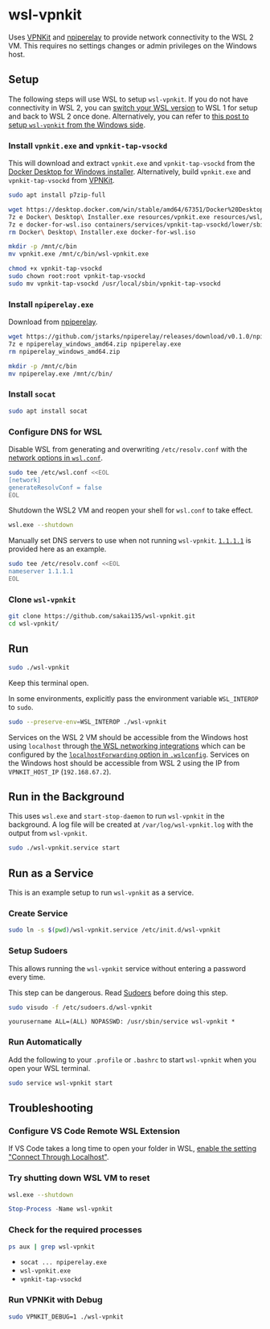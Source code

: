 # wsl-vpnkit

Uses [VPNKit](https://github.com/moby/vpnkit) and [npiperelay](https://github.com/jstarks/npiperelay) to provide network connectivity to the WSL 2 VM. This requires no settings changes or admin privileges on the Windows host.

## Setup

The following steps will use WSL to setup `wsl-vpnkit`. If you do not have connectivity in WSL 2, you can [switch your WSL version](https://docs.microsoft.com/en-us/windows/wsl/install-win10#set-your-distribution-version-to-wsl-1-or-wsl-2) to WSL 1 for setup and back to WSL 2 once done. Alternatively, you can refer to [this post to setup `wsl-vpnkit` from the Windows side](https://github.com/sakai135/wsl-vpnkit/issues/11#issuecomment-777806102).

### Install `vpnkit.exe` and `vpnkit-tap-vsockd`

This will download and extract `vpnkit.exe` and `vpnkit-tap-vsockd` from the [Docker Desktop for Windows installer](https://docs.docker.com/docker-for-windows/install/). Alternatively, build `vpnkit.exe` and `vpnkit-tap-vsockd` from [VPNKit](https://github.com/moby/vpnkit).

```sh
sudo apt install p7zip-full
```

```sh
wget https://desktop.docker.com/win/stable/amd64/67351/Docker%20Desktop%20Installer.exe
7z e Docker\ Desktop\ Installer.exe resources/vpnkit.exe resources/wsl/docker-for-wsl.iso
7z e docker-for-wsl.iso containers/services/vpnkit-tap-vsockd/lower/sbin/vpnkit-tap-vsockd
rm Docker\ Desktop\ Installer.exe docker-for-wsl.iso

mkdir -p /mnt/c/bin
mv vpnkit.exe /mnt/c/bin/wsl-vpnkit.exe

chmod +x vpnkit-tap-vsockd
sudo chown root:root vpnkit-tap-vsockd
sudo mv vpnkit-tap-vsockd /usr/local/sbin/vpnkit-tap-vsockd
```

### Install `npiperelay.exe`

Download from [npiperelay](https://github.com/jstarks/npiperelay).

```sh
wget https://github.com/jstarks/npiperelay/releases/download/v0.1.0/npiperelay_windows_amd64.zip
7z e npiperelay_windows_amd64.zip npiperelay.exe
rm npiperelay_windows_amd64.zip

mkdir -p /mnt/c/bin
mv npiperelay.exe /mnt/c/bin/
```

### Install `socat`

```sh
sudo apt install socat
```

### Configure DNS for WSL

Disable WSL from generating and overwriting `/etc/resolv.conf` with the [network options in `wsl.conf`](https://docs.microsoft.com/en-us/windows/wsl/wsl-config#network).

```sh
sudo tee /etc/wsl.conf <<EOL
[network]
generateResolvConf = false
EOL
```

Shutdown the WSL2 VM and reopen your shell for `wsl.conf` to take effect.

```sh
wsl.exe --shutdown
```

Manually set DNS servers to use when not running `wsl-vpnkit`. [`1.1.1.1`](https://1.1.1.1/dns/) is provided here as an example.

```sh
sudo tee /etc/resolv.conf <<EOL
nameserver 1.1.1.1
EOL
```

### Clone `wsl-vpnkit`

```sh
git clone https://github.com/sakai135/wsl-vpnkit.git
cd wsl-vpnkit/
```

## Run

```sh
sudo ./wsl-vpnkit
```

Keep this terminal open.

In some environments, explicitly pass the environment variable `WSL_INTEROP` to `sudo`.

```sh
sudo --preserve-env=WSL_INTEROP ./wsl-vpnkit
```

Services on the WSL 2 VM should be accessible from the Windows host using `localhost` through [the WSL networking integrations](https://devblogs.microsoft.com/commandline/whats-new-for-wsl-in-insiders-preview-build-18945/#use-localhost-to-connect-to-your-linux-applications-from-windows) which can be configured by the [`localhostForwarding` option in `.wslconfig`](https://docs.microsoft.com/en-us/windows/wsl/wsl-config#wsl-2-settings). Services on the Windows host should be accessible from WSL 2 using the IP from `VPNKIT_HOST_IP` (`192.168.67.2`).

## Run in the Background

This uses `wsl.exe` and `start-stop-daemon` to run `wsl-vpnkit` in the background. A log file will be created at `/var/log/wsl-vpnkit.log` with the output from `wsl-vpnkit`.

```sh
sudo ./wsl-vpnkit.service start
```

## Run as a Service

This is an example setup to run `wsl-vpnkit` as a service.

### Create Service

```sh
sudo ln -s $(pwd)/wsl-vpnkit.service /etc/init.d/wsl-vpnkit
```

### Setup Sudoers

This allows running the `wsl-vpnkit` service without entering a password every time.

This step can be dangerous. Read [Sudoers](https://help.ubuntu.com/community/Sudoers) before doing this step.

```sh
sudo visudo -f /etc/sudoers.d/wsl-vpnkit
```

```
yourusername ALL=(ALL) NOPASSWD: /usr/sbin/service wsl-vpnkit *
```

### Run Automatically

Add the following to your `.profile` or `.bashrc` to start `wsl-vpnkit` when you open your WSL terminal.

```sh
sudo service wsl-vpnkit start
```

## Troubleshooting

### Configure VS Code Remote WSL Extension

If VS Code takes a long time to open your folder in WSL, [enable the setting "Connect Through Localhost"](https://github.com/microsoft/vscode-docs/blob/main/remote-release-notes/v1_54.md#fix-for-wsl-2-connection-issues-when-behind-a-proxy).

### Try shutting down WSL VM to reset

```sh
wsl.exe --shutdown
```

```powershell
Stop-Process -Name wsl-vpnkit
```

### Check for the required processes

```sh
ps aux | grep wsl-vpnkit
```

* `socat ... npiperelay.exe`
* `wsl-vpnkit.exe`
* `vpnkit-tap-vsockd`

### Run VPNKit with Debug

```sh
sudo VPNKIT_DEBUG=1 ./wsl-vpnkit
```
